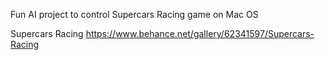 Fun AI project to control Supercars Racing game on Mac OS

Supercars Racing
https://www.behance.net/gallery/62341597/Supercars-Racing


